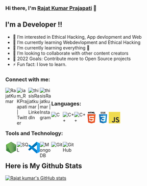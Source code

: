 ### Hi there, I'm  [Rajat Kumar Prajapati][website] 👋 

## I'm a Developer !!

- 👀 I’m interested in Ethical Hacking, App devlopment and Web
- 🌱 I’m currently learning Webdevlopment and Ethical Hacking
- 🌱 I’m currently learning everything 🤣
- 👯 I’m looking to collaborate with other content creators
- 🥅 2022 Goals: Contribute more to Open Source projects
- ⚡ Fun fact: I love to learn.

### Connect with me:

[<img align="left" width="36px" alt="RajatKumar" fill="white" width="22px" src="https://img.icons8.com/color/96/000000/domain--v1.png"/>][website]
[<img align="left" width="36px" alt="iam_RKPrajapati | Twitter" fill="white" width="22px" src="https://img.icons8.com/color/48/000000/twitter--v2.png"/>][twitter]
[<img align="left" width="36px" alt="thisisRajatkumar | LinkedIn" width="22px" fill="white" src="https://img.icons8.com/external-justicon-flat-justicon/64/000000/external-linkedin-social-media-justicon-flat-justicon.png"/>][linkedin]
[<img align="left" width="36px" alt="thisisRajatkumar | Instagram" width="22px" fill="white" src="https://img.icons8.com/color/48/000000/instagram-new--v2.png"/>][instagram]

<br />

### Languages:

<img align="left" alt="C" width="36px" src="https://img.icons8.com/color/48/000000/c-programming.png"/>
<img align="left" alt="C++" width="36px" src="https://img.icons8.com/color/48/000000/c-plus-plus-logo.png"/>
<img align="left" alt="C++" width="36px" src="https://img.icons8.com/color/48/000000/python--v2.png"/>
<img align="left" alt="HTML5" width="36px" src="https://raw.githubusercontent.com/github/explore/80688e429a7d4ef2fca1e82350fe8e3517d3494d/topics/html/html.png" />
<img align="left" alt="CSS3" width="36px" src="https://raw.githubusercontent.com/github/explore/80688e429a7d4ef2fca1e82350fe8e3517d3494d/topics/css/css.png" />
<img align="left" alt="JavaScript" width="36px" src="https://raw.githubusercontent.com/github/explore/80688e429a7d4ef2fca1e82350fe8e3517d3494d/topics/javascript/javascript.png" />


<br />
<br />

### Tools and Technology:

<img align="left" alt="Node.js" width="36px" src="https://raw.githubusercontent.com/github/explore/80688e429a7d4ef2fca1e82350fe8e3517d3494d/topics/nodejs/nodejs.png" />
<img align="left" alt="SQL" width="36px" src="https://img.icons8.com/external-flat-juicy-fish/60/000000/external-sql-coding-and-development-flat-flat-juicy-fish.png"/>
<img align="left" alt="Visual Studio Code" width="36px" src="https://raw.githubusercontent.com/github/explore/80688e429a7d4ef2fca1e82350fe8e3517d3494d/topics/visual-studio-code/visual-studio-code.png" />
<img align="left" alt="MongoDB" width="36px" src="https://img.icons8.com/external-tal-revivo-color-tal-revivo/24/000000/external-mongodb-a-cross-platform-document-oriented-database-program-logo-color-tal-revivo.png"/>
<img align="left" alt="Git" width="36px"src="https://img.icons8.com/color/48/000000/git.png"/>
<img align="left" alt="GitHub" width="36px" src="https://img.icons8.com/fluency/48/000000/github.png"/>

<br />
<br />

## Here is My Github Stats

[![Rajat kumar's GitHub stats](https://github-readme-stats.vercel.app/api?username=itsRajatkumar)](https://github.com/anuraghazra/github-readme-stats)


<!---
itsRajatkumar/itsRajatkumar is a ✨ special ✨ repository because its `README.md` (this file) appears on your GitHub profile.
You can click the Preview link to take a look at your changes.
--->

[website]: https://rajatkumar.tech
[twitter]: https://twitter.com/iam_Rkprajapati
[instagram]: https://instagram.com/thisisrajatkumar
[linkedin]: https://linkedin.com/in/thisisrajatkumar

